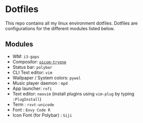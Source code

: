 # Dotfiles
This repo contains all my linux environment dotfiles.
Dotfiles are configurations for the different modules listed below.

## Modules

* WM: `i3-gaps`
* Compositor: [`picom-tryone`](https://github.com/tryone144/picom)
* Status bar: `polybar`
* CLI Text editor: `vim`
* Wallpaper / System colors: `pywal` 
* Music player daemon : `mpd`
* App launcher: `rofi`
* Text editor: `neovim` (install plugins using `vim-plug` by typing `:PlugInstall`) 
* Term : `rxvt-unicode`
* Font : `Envy Code R`
* Icon Font (for Polybar) : `Siji` 
